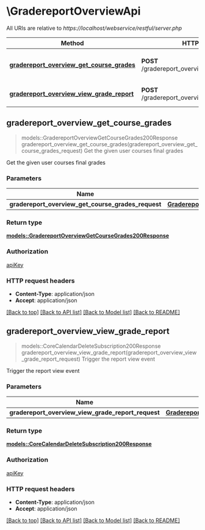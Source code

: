 # \GradereportOverviewApi

All URIs are relative to *https://localhost/webservice/restful/server.php*

Method | HTTP request | Description
------------- | ------------- | -------------
[**gradereport_overview_get_course_grades**](GradereportOverviewApi.md#gradereport_overview_get_course_grades) | **POST** /gradereport_overview_get_course_grades | Get the given user courses final grades
[**gradereport_overview_view_grade_report**](GradereportOverviewApi.md#gradereport_overview_view_grade_report) | **POST** /gradereport_overview_view_grade_report | Trigger the report view event



## gradereport_overview_get_course_grades

> models::GradereportOverviewGetCourseGrades200Response gradereport_overview_get_course_grades(gradereport_overview_get_course_grades_request)
Get the given user courses final grades

Get the given user courses final grades

### Parameters


Name | Type | Description  | Required | Notes
------------- | ------------- | ------------- | ------------- | -------------
**gradereport_overview_get_course_grades_request** | [**GradereportOverviewGetCourseGradesRequest**](GradereportOverviewGetCourseGradesRequest.md) |  | [required] |

### Return type

[**models::GradereportOverviewGetCourseGrades200Response**](gradereport_overview_get_course_grades_200_response.md)

### Authorization

[apiKey](../README.md#apiKey)

### HTTP request headers

- **Content-Type**: application/json
- **Accept**: application/json

[[Back to top]](#) [[Back to API list]](../README.md#documentation-for-api-endpoints) [[Back to Model list]](../README.md#documentation-for-models) [[Back to README]](../README.md)


## gradereport_overview_view_grade_report

> models::CoreCalendarDeleteSubscription200Response gradereport_overview_view_grade_report(gradereport_overview_view_grade_report_request)
Trigger the report view event

Trigger the report view event

### Parameters


Name | Type | Description  | Required | Notes
------------- | ------------- | ------------- | ------------- | -------------
**gradereport_overview_view_grade_report_request** | [**GradereportOverviewViewGradeReportRequest**](GradereportOverviewViewGradeReportRequest.md) |  | [required] |

### Return type

[**models::CoreCalendarDeleteSubscription200Response**](core_calendar_delete_subscription_200_response.md)

### Authorization

[apiKey](../README.md#apiKey)

### HTTP request headers

- **Content-Type**: application/json
- **Accept**: application/json

[[Back to top]](#) [[Back to API list]](../README.md#documentation-for-api-endpoints) [[Back to Model list]](../README.md#documentation-for-models) [[Back to README]](../README.md)

